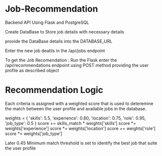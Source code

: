 # Job-Recommendation
Backend API Using Flask and PostgreSQL

Create DataBase to Store job details with necessary details

provide the DataBase details into the DATABASE_URL

Enter the new job deatils in the /api/jobs endpoint

To get the Job Recomendation :
Run the Flask 
enter the /api/recommendations endpoint using POST method providing the user profile as described object




# Recommendation Logic

Each criteria is assigned with a weighted score that is used to deteremine the match between the user profile and available jobs in the database.

weights = {
        'skills': 5.5,
        'experience': 0.80,
        'location': 0.75,
        'role': 0.95,
        'job_type': 0.5
    }
score += skills_match * weights['skills']
score *= weights['experience']
score *= weights['location']
score += weights['role']
score *= weights['job_type']


Later  0.45  Minimum match threshold is set to identify the best job that suite the user profile
